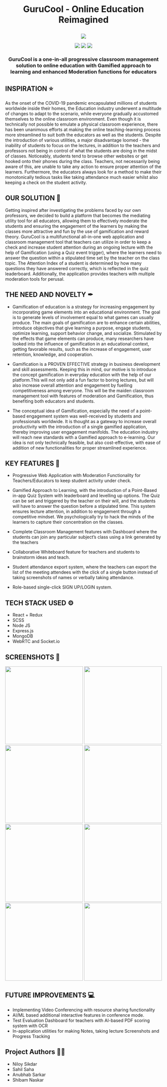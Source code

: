 # <p align = "center"> GuruCool - Online Education Reimagined </p>
<p align="center">
  <img src="https://i.pinimg.com/originals/f6/07/17/f607175ef431ee4f9090dafab56f01ff.jpg">
 </p>
<p align="center">
<img src="https://forthebadge.com/images/badges/built-with-love.svg">
<img src="https://forthebadge.com/images/badges/built-for-android.svg">
<img src="https://forthebadge.com/images/badges/powered-by-responsibility.svg">  
</p>


### <p align = "center"> GuruCool is a one-in-all progressive classroom management solution to online education with Gamified approach to learning and enhanced Moderation functions for educators </p>

## INSPIRATION ⭐
As the onset of the COVID-19 pandemic encapsulated millions of students worldwide inside their homes, the Education industry underwent a multitude of changes to adapt to the scenario, while everyone gradually accustomed themselves to the online classroom environment. Even though it is technically not possible to emulate a physical classroom experience, there has been unanimous efforts at making the online teaching-learning process more streamlined to suit both the educators as well as the students. Despite the introduction of various utilities, a major disadvantage loomed - the inability of students to focus on the lectures, in addition to the teachers and professors not being in control of what the students are doing in the midst of classes. Noticeably, students tend to browse other websites or get hooked onto their phones during the class. Teachers, not necessarily being aware of this, are unable to take any action to ensure proper attention of the learners. Furthermore, the educators always look for a method to make their monotonically tedious tasks like taking attendance much easier whilst also keeping a check on the student activity. 

## OUR SOLUTION 📌
Getting inspired after investigating the problems faced by our own professors, we decided to build a platform that becomes the mediating utility tool for all educators, allowing them to effectively moderate the students and ensuring the engagement of the learners by making the classes more attractive and fun by the use of gamification and reward theory. GuruCool is a multifunctional all-in-one web application and classroom management tool that teachers can utilize in order to keep a check and increase student attention during an ongoing lecture with the help of Gamification (using a Quiz event trigger), where the learners need to answer the question within a stipulated time set by the teacher on the class topic. The Attention Index of a student is determined by how many questions they have answered correctly, which is reflected in the quiz leaderboard. Additionally, the application provides teachers with multiple moderation tools for perusal.

## THE NEED AND NOVELTY ✒

* Gamification of education is a strategy for increasing engagement by incorporating game elements into an educational environment. The goal is to generate levels of involvement equal to what games can usually produce. The main goals of gamification are to enhance certain abilities, introduce objectives that give learning a purpose, engage students, optimize learning, support behavior change, and socialize. Stimulated by the effects that game elements can produce, many researchers have looked into the influence of gamification in an educational context, getting favorable results, such as the increase of engagement, user retention, knowledge, and cooperation.

* Gamification is a PROVEN EFFECTIVE strategy in business development and skill assessments. Keeping this in mind, our motive is to introduce the concept gamification in everyday education with the help of our platform.This will not only add a fun factor to boring lectures, but will also increase overall attention and engagement by fuelling competitiveness among everyone. This will be the maiden classroom management tool with features of moderation and Gamification, thus benefiting both educators and students.
* The conceptual idea of Gamification, especially the need of a point-based engagement system was well-received by students and professionals worldwide. It is thought as a gateway to increase overall productivity with the introduction of a single gamified application, thereby improving user engagement manifolds. The education industry will reach new standards with a Gamified approach to e-learning. Our idea is not only technically feasible, but also cost-effective, with ease of addition of new functionalities for proper streamlined experience. 


## KEY FEATURES 📝
* Progressive Web Application with Moderation Functionality for Teachers/Educators to keep student activity under check.

* Gamified Approach to Learning, with the introduction of a Point-Based in-app Quiz System with leaderboard and levelling up options. The Quiz can be set and triggered by the teacher on their will, and the students will have to answer the question before a stipulated time. This system ensures lecture attention, in addition to engagement through a competitive mindset. We psychologically try to hack the minds of the learners to capture their concentration on the classes.

* Complete Classroom Management features with Dashboard where the students can join any particular subject’s class using a link generated by the teachers
* Collaborative Whiteboard feature for teachers and students to brainstorm ideas and teach.
* Student attendance export system, where the teachers can export the list of the meeting attendees with the click of a single button instead of taking screenshots of names or verbally taking attendance. 
* Role-based single-click SIGN UP/LOGIN system.

## TECH STACK USED ⚙
* React + Redux
* SCSS
* Node JS
* Express.js
* MongoDB 
* WebRTC and Socket.io


## SCREENSHOTS 👀

<p align="center">
<img src="https://github.com/niloysikdar/HackX/blob/main/images/Screenshot%20(150).png" height="250">
<img src="https://github.com/niloysikdar/HackX/blob/main/images/Screenshot%20(151).png" height="250">
  <img src="https://github.com/niloysikdar/HackX/blob/main/images/Screenshot%20(152).png" height="250">
  <img src="https://github.com/niloysikdar/HackX/blob/main/images/Screenshot%20(153).png" height="250">
  <img src="https://github.com/niloysikdar/HackX/blob/main/images/Screenshot%20(154).png" height="250">
  <img src="https://github.com/niloysikdar/HackX/blob/main/images/Screenshot%20(155).png" height="250">
  <img src="https://github.com/niloysikdar/HackX/blob/main/images/Screenshot%20(156).png" height="250">
  <img src="https://github.com/niloysikdar/HackX/blob/main/images/Screenshot%20(157).png" height="250">
  
</p>

## FUTURE IMPROVEMENTS  💻
*	Implementing Video Conferencing with resource sharing functionality
*	AI/ML based additional interactive features in conference mode. 
* Test Evaluation Dashboard for teachers with AI-based PDF scoring system with OCR
* In-application utilities for making Notes, taking lecture Screenshots and Progress Tracking

## Project Authors 👨‍💻
* Niloy Sikdar
* Sahil Saha
* Anubhab Sarkar
* Shibam Naskar

